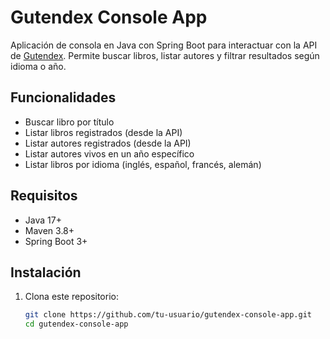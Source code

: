 # Gutendex Console App

Aplicación de consola en Java con Spring Boot para interactuar con la API de [Gutendex](https://gutendex.com/). Permite buscar libros, listar autores y filtrar resultados según idioma o año.

## Funcionalidades

- Buscar libro por título
- Listar libros registrados (desde la API)
- Listar autores registrados (desde la API)
- Listar autores vivos en un año específico
- Listar libros por idioma (inglés, español, francés, alemán)

## Requisitos

- Java 17+
- Maven 3.8+
- Spring Boot 3+

## Instalación

1. Clona este repositorio:

   ```bash
   git clone https://github.com/tu-usuario/gutendex-console-app.git
   cd gutendex-console-app
